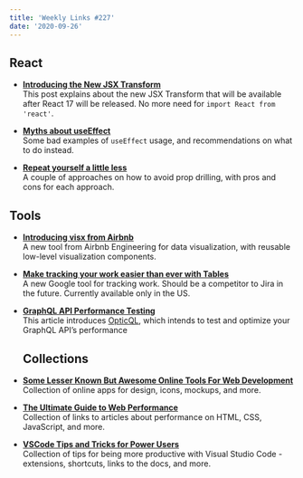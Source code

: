 ```yaml
---
title: 'Weekly Links #227'
date: '2020-09-26'
---
```


## React

- **[Introducing the New JSX Transform](https://reactjs.org/blog/2020/09/22/introducing-the-new-jsx-transform.html)**  
  This post explains about the new JSX Transform that will be available after React 17 will be released. No more need for `import React from 'react'`.

- **[Myths about useEffect](https://epicreact.dev/myths-about-useeffect/)**  
  Some bad examples of `useEffect` usage, and recommendations on what to do instead.

- **[Repeat yourself a little less](https://blog.logrocket.com/mitigating-prop-drilling-with-react-and-typescript/)**  
  A couple of approaches on how to avoid prop drilling, with pros and cons for each approach.

## Tools

- **[Introducing visx from Airbnb](https://medium.com/airbnb-engineering/introducing-visx-from-airbnb-fd6155ac4658)**  
  A new tool from Airbnb Engineering for data visualization, with reusable low-level visualization components.

- **[Make tracking your work easier than ever with Tables](https://blog.google/technology/area-120/tables/)**  
  A new Google tool for tracking work. Should be a competitor to Jira in the future. Currently available only in the US.

- **[GraphQL API Performance Testing](https://medium.com/swlh/testing-api-performance-in-graphql-6b35e952e857)**  
  This article introduces [OpticQL](http://www.opticql.com/), which intends to test and optimize your GraphQL API’s performance

  ## Collections

- **[Some Lesser Known But Awesome Online Tools For Web Development](https://dev.to/soumyadey/some-lesser-known-but-awesome-online-tools-for-web-development-10fa)**  
  Collection of online apps for design, icons, mockups, and more.

* **[The Ultimate Guide to Web Performance](https://dev.to/ender_minyard/the-ultimate-guide-to-web-performance-ci4)**  
  Collection of links to articles about performance on HTML, CSS, JavaScript, and more.

* **[VSCode Tips and Tricks for Power Users](https://www.toptal.com/visual-studio/vscode-tips-power-users)**  
  Collection of tips for being more productive with Visual Studio Code - extensions, shortcuts, links to the docs, and more.
